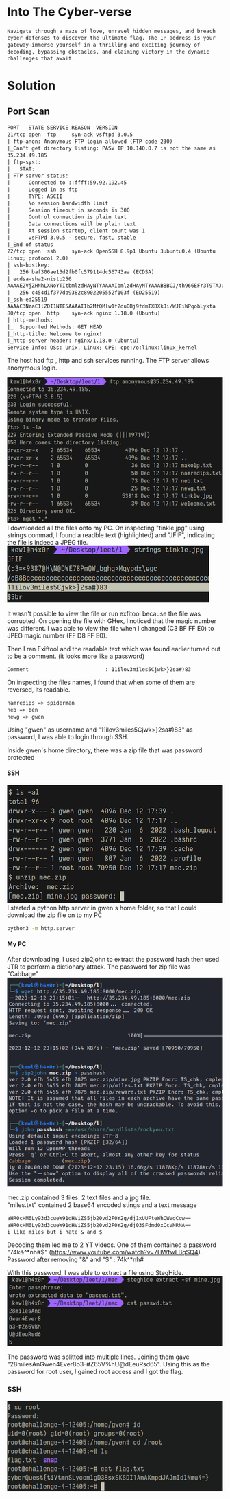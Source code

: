 # Into The Cyber-verse

```
Navigate through a maze of love, unravel hidden messages, and breach cyber defenses to discover the ultimate flag. The IP address is your gateway—immerse yourself in a thrilling and exciting journey of decoding, bypassing obstacles, and claiming victory in the dynamic challenges that await.
```

# Solution
## Port Scan

```
PORT   STATE SERVICE REASON  VERSION
21/tcp open  ftp     syn-ack vsftpd 3.0.5
| ftp-anon: Anonymous FTP login allowed (FTP code 230)
|_Can't get directory listing: PASV IP 10.140.0.7 is not the same as 35.234.49.185
| ftp-syst: 
|   STAT: 
| FTP server status:
|      Connected to ::ffff:59.92.192.45
|      Logged in as ftp
|      TYPE: ASCII
|      No session bandwidth limit
|      Session timeout in seconds is 300
|      Control connection is plain text
|      Data connections will be plain text
|      At session startup, client count was 1
|      vsFTPd 3.0.5 - secure, fast, stable
|_End of status
22/tcp open  ssh     syn-ack OpenSSH 8.9p1 Ubuntu 3ubuntu0.4 (Ubuntu Linux; protocol 2.0)
| ssh-hostkey: 
|   256 baf306ae13d2fb0fc579114dc56743aa (ECDSA)
| ecdsa-sha2-nistp256 AAAAE2VjZHNhLXNoYTItbmlzdHAyNTYAAAAIbmlzdHAyNTYAAABBBCJ/th966EFr3T9TAJuNAcCfvMmpnj9Hux9NDh3izdjUbserEps8DO0iQlAJzEBBpQdam+g8QufT0eDoYHsUXGE=
|   256 c454d1f377db9382c8902205552f103f (ED25519)
|_ssh-ed25519 AAAAC3NzaC1lZDI1NTE5AAAAIIb2MfQMlw1f2duDBj9fdmTXBXkJi/WJEiWPqobLykta
80/tcp open  http    syn-ack nginx 1.18.0 (Ubuntu)
| http-methods: 
|_  Supported Methods: GET HEAD
|_http-title: Welcome to nginx!
|_http-server-header: nginx/1.18.0 (Ubuntu)
Service Info: OSs: Unix, Linux; CPE: cpe:/o:linux:linux_kernel
```

The host had ftp , http and ssh services running. The FTP server allows anonymous login.

![](1.png) <br/>
I downloaded all the files onto my PC. On inspecting "tinkle.jpg" using strings commad, I found a readble text (highlighted) and "JFIF", indicating the file is indeed a JPEG file.
![](2.png)<br/>

It wasn't possible to view the file or run exfitool because the file was corrupted. On opening the file with GHex, I noticed that the magic number was different. I was able to view the file when I changed (C3 BF FF E0) to JPEG magic number (FF D8 FF E0).

Then I ran Exiftool and the readable text which was found earlier turned out to be a comment. (it looks more like a password)
```
Comment                         : 11ilov3miles5Cjwk>}2sa#)83
```
On inspecting the files names, I found that when some of them are reversed, its readable.

```
namredips => spiderman
neb => ben
newg => gwen
```

Using "gwen" as username and "11ilov3miles5Cjwk>}2sa#)83" as password, I was able to login through SSH.

Inside gwen's home directory, there was a zip file that was password protected
#### SSH
![](3.png)<br/>
I started a python http server in gwen's home folder, so that I could download the zip file on to my PC
```bash
python3 -m http.server
```

#### My PC

After downloading, I used zip2john to extract the password hash then used JTR to perform a dictionary attack.
The password for zip file was "Cabbage"
<br/>
![](4.png)

mec.zip contained 3 files. 2 text files and a jpg file.<br/>
"miles.txt" contained 2 base64 encoded stings and a text message
```
aHR0cHM6Ly93d3cueW91dHViZS5jb20vd2F0Y2g/dj1xUUFteWhCWVdCcw==
aHR0cHM6Ly93d3cueW91dHViZS5jb20vd2F0Y2g/dj03SFdmd0xCcVNRNA==
i like miles but i hate & and $
```

Decoding them led me to 2 YT videos. One of them contained a password "74k&^*nh#$" (https://www.youtube.com/watch?v=7HWfwLBqSQ4).<br/>
Password after removing "&" and "\$" : 74k^*nh#

With this password, I was able to extract a file using StegHide.
![](5.png)

The password was splitted into multiple lines. Joining them gave "28milesAnGwen4Ever8b3-#Z65V%hU@dEeuRsd65". Using this as the password for root user, I gained root access and I got the flag.

### SSH
![](6.png)